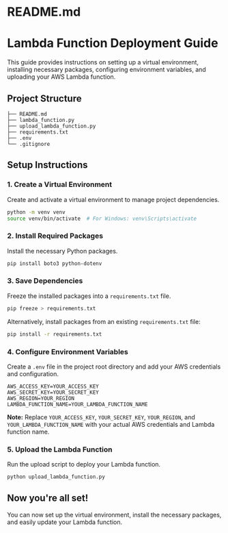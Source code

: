# README.md

# Lambda Function Deployment Guide

This guide provides instructions on setting up a virtual environment, installing necessary packages, configuring environment variables, and uploading your AWS Lambda function.

## Project Structure

```
├── README.md
├── lambda_function.py
├── upload_lambda_function.py
├── requirements.txt
├── .env
└── .gitignore
```

## Setup Instructions

### 1. Create a Virtual Environment

Create and activate a virtual environment to manage project dependencies.

```bash
python -m venv venv
source venv/bin/activate  # For Windows: venv\Scripts\activate
```

### 2. Install Required Packages

Install the necessary Python packages.

```bash
pip install boto3 python-dotenv
```

### 3. Save Dependencies

Freeze the installed packages into a `requirements.txt` file.

```bash
pip freeze > requirements.txt
```

Alternatively, install packages from an existing `requirements.txt` file:

```bash
pip install -r requirements.txt
```

### 4. Configure Environment Variables

Create a `.env` file in the project root directory and add your AWS credentials and configuration.

```plaintext
AWS_ACCESS_KEY=YOUR_ACCESS_KEY
AWS_SECRET_KEY=YOUR_SECRET_KEY
AWS_REGION=YOUR_REGION
LAMBDA_FUNCTION_NAME=YOUR_LAMBDA_FUNCTION_NAME
```

**Note:** Replace `YOUR_ACCESS_KEY`, `YOUR_SECRET_KEY`, `YOUR_REGION`, and `YOUR_LAMBDA_FUNCTION_NAME` with your actual AWS credentials and Lambda function name.

### 5. Upload the Lambda Function

Run the upload script to deploy your Lambda function.

```bash
python upload_lambda_function.py
```

## Now you're all set!

You can now set up the virtual environment, install the necessary packages, and easily update your Lambda function.